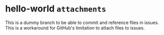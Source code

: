 # hello-world `attachments`

This is a dummy branch to be able to commit and reference files in issues.
This is a workaround for GitHub's limitation to attach files to issues.
